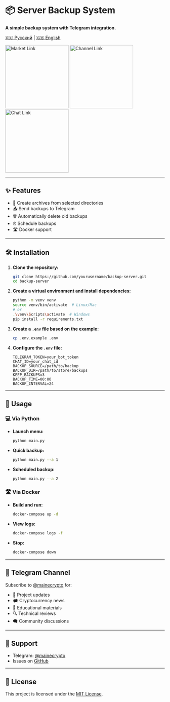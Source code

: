 # 📦 Server Backup System  
**A simple backup system with Telegram integration.**

[🇷🇺 Русский](README.md) | [🇬🇧 English](README_en.md)

[<img src="https://res.cloudinary.com/dkgz59pmw/image/upload/v1736756459/knpk224-28px-market_ksivis.svg" alt="Market Link" width="200">](https://t.me/MaineMarketBot?start=8HVF7S9K)
[<img src="https://res.cloudinary.com/dkgz59pmw/image/upload/v1736756459/knpk224-28px-channel_psjoqn.svg" alt="Channel Link" width="200">](https://t.me/+vpXdTJ_S3mo0ZjIy)
[<img src="https://res.cloudinary.com/dkgz59pmw/image/upload/v1736756459/knpk224-28px-chat_ixoikd.svg" alt="Chat Link" width="200">](https://t.me/+wWQuct9bljQ0ZDA6)

---

## ✨ Features  
- 📂 Create archives from selected directories  
- 📤 Send backups to Telegram  
- 🗑️ Automatically delete old backups  
- ⏰ Schedule backups  
- 🛣️ Docker support  

---

## 🛠️ Installation  

1. **Clone the repository:**  
   ```bash
   git clone https://github.com/yourusername/backup-server.git
   cd backup-server
   ```

2. **Create a virtual environment and install dependencies:**  
   ```bash
   python -m venv venv
   source venv/bin/activate  # Linux/Mac
   # or
   .\venv\Scripts\activate  # Windows
   pip install -r requirements.txt
   ```

3. **Create a `.env` file based on the example:**  
   ```bash
   cp .env.example .env
   ```

4. **Configure the `.env` file:**  
   ```env
   TELEGRAM_TOKEN=your_bot_token
   CHAT_ID=your_chat_id
   BACKUP_SOURCE=/path/to/backup
   BACKUP_DIR=/path/to/store/backups
   KEEP_BACKUPS=3
   BACKUP_TIME=00:00
   BACKUP_INTERVAL=24
   ```

---

## 🚀 Usage  

### 💻 Via Python  
- **Launch menu:**  
   ```bash
   python main.py
   ```

- **Quick backup:**  
   ```bash
   python main.py --a 1
   ```

- **Scheduled backup:**  
   ```bash
   python main.py --a 2
   ```

### 🛣️ Via Docker  
- **Build and run:**  
   ```bash
   docker-compose up -d
   ```

- **View logs:**  
   ```bash
   docker-compose logs -f
   ```

- **Stop:**  
   ```bash
   docker-compose down
   ```

---

## 📢 Telegram Channel  

Subscribe to [@mainecrypto](https://t.me/mainecrypto) for:  
- 🔄 Project updates  
- 🗰 Cryptocurrency news  
- 📓 Educational materials  
- 🔍 Technical reviews  
- 🗨️ Community discussions  

---

## 📮 Support  

- Telegram: [@mainecrypto](https://t.me/mainecrypto)  
- Issues on [GitHub](https://github.com/yourusername/backup-server/issues)  

---

## 📜 License  

This project is licensed under the [MIT License](https://opensource.org/licenses/MIT).  
